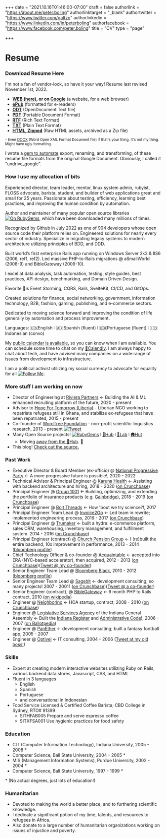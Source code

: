 +++
date = "2021.10.16T01:46:00-07:00"
draft = false
authorlink = "https://about.me/peter.boling"
authorlinktarget = "_blank"
authortwitter = "https://www.twitter.com/galtzo"
authorlinkedin = "https://www.linkedin.com/in/peterboling"
authorfacebook = "https://www.facebook.com/peter.boling"
title = "CV"
type = "page"

+++

# Resume

### Download Resume Here <i class="fas fa-level-down"></i>

I'm not a fan of vendor-lock, so have it your way!  Resume last revised November 1st, 2022.

- **[WEB (here)](/cv/resume.html), or on [Google](https://docs.google.com/document/d/1H9fYtkMFmnkQO1sucrFPt5E3dvhozgVtI31LgpNLmJ4/pub)** (a website, for a web browser)
- **[ePub](/cv/Peter_Boling_Resume_2022.11.01.epub)** (formatted for e-readers)
- **[ODT](/cv/Peter_Boling_Resume_2022.11.01.odt)** (OpenDocument Text file)
- **[PDF](/cv/Peter_Boling_Resume_2022.11.01.pdf)** (Portable Document Format)
- **[RTF](/cv/Peter_Boling_Resume_2022.11.01.rtf)** (Rich Text Format)
- **[TXT](/cv/Peter_Boling_Resume_2022.11.01.txt)** (Plain Text Format)
- **[HTML, Zipped](/cv/Peter_Boling_Resume_2022.11.01.zip)** (Raw HTML assets, archived as a Zip file)

<small>- Even [DOCX](/cv/Peter_Boling_Resume_2022.11.01.docx) (Word Open XML Format Document file) if that's your thing.  It's not my thing.  Might have ugly formatting.</small>

I wrote a [gem to automate](https://rubygems.org/gems/undrive_google) export, renaming, and transforming, of these resume file formats from the original Google Document.  Obviously, I called it "undrive_google".

### How I use my allocation of bits

Experienced director, team leader, mentor, linux system admin, rubyist, FLOSS advocate, barista, student, and builder of web applications great and small for 25 years. Passionate about testing, efficiency, learning best practices, and improving the human condition by automation.

Author and maintainer of many popular open source libraries [![On RubyGems](https://img.shields.io/gem/u/pboling.svg)](https://rubygems.org/profiles/pboling), which have been downloaded many millions of times.

Recognized by Github in July 2022 as one of 904 developers whose open source code their platform relies on. Engineered solutions for nearly every sector of industry. Specialize in migrating legacy systems to modern architecture utilizing principles of BDD, and DDD.

Built world’s first enterprise Rails app running on Windows Server 2k3 & IIS6 (2006, ref1, ref2). Led massive PHP-to-Rails migrations @ aSmallWorld (2008-9) and BibleGateway (2009-10).

I excel at data analysis, task automation, testing, style guides, best practices, API design, benchmarking, and Domain Driven Design.

Favorite 🥞is Event Storming, CQRS, Rails, SvelteKit, CI/CD, and GitOps.

Created solutions for finance, social networking, government, information technology, B2B, fashion, gaming, publishing, and e-commerce sectors.

Dedicated to moving science forward and improving the condition of life generally by automation and process improvement.

Languages: 🇺🇸English ⦚ 🇲🇽Spanish (fluent) ⦚ 🇧🇷Portuguese (fluent) ⦚ 🇮🇩Indonesian (convo)

My [public calendar is available](https://calendar.google.com/calendar/embed?src=peter.boling%40gmail.com&ctz=America/Los_Angeles), so you can know when I am available.
You can schedule some time to chat on my [📅Calendly](https://calendly.com/peter-boling/30min).  I am always happy to chat about tech, and have advised many companies on a wide range of issues from development to infrastructure.

I am a political activist utilizing my social currency to advocate for equality for all [![Follow Me](https://img.shields.io/twitter/follow/galtzo.svg?style=social&label=Follow)](http://twitter.com/intent/user?screen_name=galtzo).

### More stuff I am working on now

* Director of Engineering at [Riviera Partners](https://rivierapartners.com) &larr; Building the AI & ML enhanced recruiting platform of the future, 2020 - present
* Advisor to [Hope For Tomorrow (Liberia)](https://www.facebook.com/hope.for.tomorrow.liberia/) - Liberian NGO working to repatriate refugees still in Ghana, and stabilize ex-refugees that have been repatriated, 2015 - present
* Co-founder of [WordTree Foundation](http://wordtree.org) - non-profit scientific linguistics research, 2013 - present
[![Tweet](https://img.shields.io/twitter/url/http/wordtree.org.svg?style=social)](https://twitter.com/intent/tweet?text=Interesting:&amp;url=http%3A%2F%2Fwordtree.org)
* Many Open Source projects! [![RubyGems](https://img.shields.io/gem/u/pboling.svg)](https://rubygems.org/profiles/pboling) ⦚ [🐙Hub](https://github.com/pboling) ⦚ [🧪Lab](https://gitlab.com/pboling) ⦚ [🛖Hut](https://sr.ht/~galtzo/)
  * Moving [away from the 🐙Hub](https://dev.to/pboling/im-leaving-github-50ba). 🤨
* This blog! [Check out the source.](https://github.com/pboling/railsbling.com)

### Past Work

* Executive Director & Board Member (ex-officio) @ [National Progressive Party](https://discord.gg/3V6j6Vy) &larr; A more progressive future is possible!, 2020 - 2022
* Technical Advisor & Principal Engineer @ [Karuna Health](https://meetkaruna.com/) &larr; Assisting with backend architecture and hiring, 2018 - 2020 ([on Crunchbase](https://www.crunchbase.com/organization/karuna))
* Principal Engineer @ [Group 1001](https://www.group1001.com) &larr; Building, optimizing, and extending the portfolio of insurance products (e.g. [Gainbridge](https://gainbridge.io)), 2018 - 2019 ([on Crunchbase](https://www.crunchbase.com/organization/group1001))
* Principal Engineer @ [Bolt Threads](https://boltthreads.com/) &larr; How 'bout we try science?!, 2017
* Principal Engineer Team Lead @ [Invoice2Go](https://invoice.2go.com/) &larr; Led team in rewrite; implemented engineering process, 2016 - 2017 ([on Crunchbase](https://www.crunchbase.com/organization/invoice2go))
* Principal Engineer @ [Trumaker](http://www.trumaker.com) &larr; built a hydra: e-commerce platform, sales CRM, warehousing, inventory management, and fulfillment system. 2014 - 2016 ([on Crunchbase](https://www.crunchbase.com/organization/trumaker))
* Principal Engineer (contract) @ [Church Pension Group](https://www.cpg.org/) &larr; I (re)built the entire backend, 10x improvement in performance, 2013 - 2014 ([bloomberg profile](http://www.bloomberg.com/research/stocks/private/snapshot.asp?privcapId=3648509))
* Chief Technology Officer & co-founder @ [Acquaintable](https://www.crunchbase.com/organization/acquaintable) &larr; accepted into ERA (NYC-based accelerator), then acquired, 2012 - 2013 ([on Crunchbase](https://www.crunchbase.com/organization/acquaintable))([Tweet @ my co-founder](https://twitter.com/joeljrod))
* Senior Engineer Team Lead @ [Bloomberg Black](http://web.archive.org/web/20130723200035/http://explore.bloombergblack.com/), 2010 - 2012 ([bloomberg profile](http://www.bloomberg.com/research/stocks/private/snapshot.asp?privcapId=160210))
* Senior Engineer Team Lead @ [Sagebit](https://www.crunchbase.com/organization/sagebit) &larr; development consulting; so many projects! 2007 - 20011 ([on Crunchbase](https://www.crunchbase.com/organization/sagebit))([Tweet @ a co-founder](https://twitter.com/ben_mishkin))
* Senior Engineer (contract), @ [BibleGateway](https://www.biblegateway.com/) &larr; 9 month PHP to Rails contract, 2010 ([on wikipedia](https://en.wikipedia.org/wiki/BibleGateway.com))
* Engineer @ [Neighborino](https://www.youtube.com/watch?v=b8f6mPkChrs) &larr; HOA startup, contract, 2008 - 2010 ([on Crunchbase](https://www.crunchbase.com/organization/neighborino))
* Engineer @ [Legislative Services Agency](https://faqs.in.gov/hc/en-us/sections/115001505808-Legislative-Services-Agency) of the Indiana General Assembly &larr; Built the [Indiana Register](http://iac.iga.in.gov/iac/irtoc.htm) and [Administrative Code](http://iac.iga.in.gov/iac/iac_title)!, 2006 - 2007 ([on Ballotpedia](http://ballotpedia.org/Indiana_Legislative_Services_Agency))
* Engineer @ [PanEther](https://www.dandb.com/businessdirectory/panetherllc-indianapolis-in-22285441.html) &larr; development consulting; built a fantasy football app, 2005 - 2007
* Engineer @ [Optivel](https://rocketreach.co/optivel-inc-profile_b445a0dafa55b3c4) &larr; IT consulting, 2004 - 2006 ([Tweet at my old boss!](https://twitter.com/macksmind))

### Skills

* Expert at creating modern interactive websites utilizing Ruby on Rails, various backend data stores, Javascript, CSS, and HTML
* Fluent in 3 languages
  * English
  * Spanish
  * Portuguese
  * and conversational in Indonesian
* Food Service Licensed & Certified Coffee Barista; CBD College in Sydney, RTO# 91399
  * SITHFAB005 Prepare and serve espresso coffee
  * SITXFSA001 Use hygienic practices for food safety

### Education

* CIT (Computer Information Technology), Indiana University, 2005 - 2008 \*
* Computer Science, Ball State University, 2004 - 2005 \*
* MIS (Management Information Systems), Purdue University, 2002 - 2004 \*
* Computer Science, Ball State University, 1997 - 1999 \*

\* (No actual degrees, just lots of education!)

### Humanitarian

* Devoted to making the world a better place, and to furthering scientific knowledge.
* I dedicate a significant potion of my time, talents, and resources to refugees in Africa.
* Also donate to a large number of humanitarian organizations working on issues of injustice and poverty.
